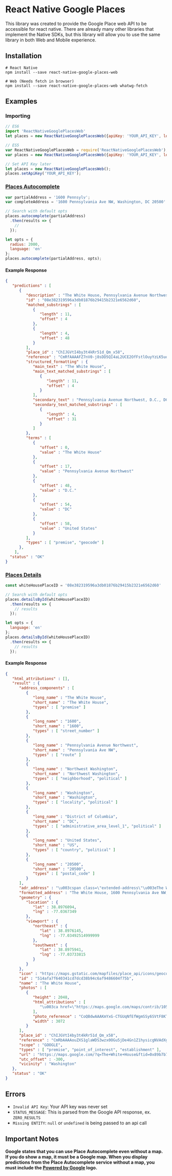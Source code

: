 # React Native Google Places
This library was created to provide the Google Place web API to be accessible for react native. There are already many other libraries that implement the Native SDKs, but this library will allow you to use the same library in both Web and Mobile experience.

## Installation

```
# React Native
npm install --save react-native-google-places-web

# Web (Needs fetch in browser)
npm install --save react-native-google-places-web whatwg-fetch
```

## Examples

### Importing
```javascript
// ES6
import 'ReactNativeGooglePlacesWeb'
let places = new ReactNativeGooglePlacesWeb({apiKey: 'YOUR_API_KEY', log: true});

// ES5
var ReactNativeGooglePlacesWeb = require('ReactNativeGooglePlacesWeb');
var places = new ReactNativeGooglePlacesWeb({apiKey: 'YOUR_API_KEY', log: true});

// Set API Key later
let places = new ReactNativeGooglePlacesWeb();
places.setApiKey('YOUR_API_KEY');
```


### [Places Autocomplete](https://developers.google.com/places/web-service/autocomplete)
```javascript
var partialAddress = '1600 Pennsylv';
var completeAddress = '1600 Pennsylvania Ave NW, Washington, DC 20500'

// Search with default opts
places.autocomplete(partialAddress)
  .then(results => {
    //
  });

let opts = {
  radius: 2000,
  language: 'en'
};
places.autocomplete(partialAddress, opts);
```
#### Example Response
```json
{
   "predictions" : [
      {
         "description" : "The White House, Pennsylvania Avenue Northwest, D.C., DC, United States",
         "id" : "08e382319596a3db01876b29415b2321e6562d60",
         "matched_substrings" : [
            {
               "length" : 11,
               "offset" : 4
            },
            {
               "length" : 4,
               "offset" : 48
            }
         ],
         "place_id" : "ChIJGVtI4by3t4kRr51d_Qm_x58",
         "reference" : "CmRfAAAAFZ7nV0-j8sDD5QI4aL2UCE2OfFstlOuyYzLK5uq89jmXCC8ERx1oBbnCtdzgbeEbj8-JiFqA1GjjCT7rutXkVYbMsymrmTXUkY2a_grpgJXLmG0JZH0TAp4p5oJhKQbhEhCyTLmL0euRJefyD9wuXk8DGhQZMU7TMl3-msdVoV3lXTEVgTFsRA",
         "structured_formatting" : {
            "main_text" : "The White House",
            "main_text_matched_substrings" : [
               {
                  "length" : 11,
                  "offset" : 4
               }
            ],
            "secondary_text" : "Pennsylvania Avenue Northwest, D.C., DC, United States",
            "secondary_text_matched_substrings" : [
               {
                  "length" : 4,
                  "offset" : 31
               }
            ]
         },
         "terms" : [
            {
               "offset" : 0,
               "value" : "The White House"
            },
            {
               "offset" : 17,
               "value" : "Pennsylvania Avenue Northwest"
            },
            {
               "offset" : 48,
               "value" : "D.C."
            },
            {
               "offset" : 54,
               "value" : "DC"
            },
            {
               "offset" : 58,
               "value" : "United States"
            }
         ],
         "types" : [ "premise", "geocode" ]
      },
    ],
  "status" : "OK"
}
```


### [Places Details](https://developers.google.com/places/web-service/details)
```javascript
const whiteHousePlaceID = '08e382319596a3db01876b29415b2321e6562d60'

// Search with default opts
places.detailsById(whiteHousePlaceID)
  .then(results => {
    // results
  });

let opts = {
  language: 'en'
};
places.detailsById(whiteHousePlaceID)
  .then(results => {
    // results
  });
```
#### Example Response
```json
{
   "html_attributions" : [],
   "result" : {
      "address_components" : [
         {
            "long_name" : "The White House",
            "short_name" : "The White House",
            "types" : [ "premise" ]
         },
         {
            "long_name" : "1600",
            "short_name" : "1600",
            "types" : [ "street_number" ]
         },
         {
            "long_name" : "Pennsylvania Avenue Northwest",
            "short_name" : "Pennsylvania Ave NW",
            "types" : [ "route" ]
         },
         {
            "long_name" : "Northwest Washington",
            "short_name" : "Northwest Washington",
            "types" : [ "neighborhood", "political" ]
         },
         {
            "long_name" : "Washington",
            "short_name" : "Washington",
            "types" : [ "locality", "political" ]
         },
         {
            "long_name" : "District of Columbia",
            "short_name" : "DC",
            "types" : [ "administrative_area_level_1", "political" ]
         },
         {
            "long_name" : "United States",
            "short_name" : "US",
            "types" : [ "country", "political" ]
         },
         {
            "long_name" : "20500",
            "short_name" : "20500",
            "types" : [ "postal_code" ]
         }
      ],
      "adr_address" : "\u003cspan class=\"extended-address\"\u003eThe White House\u003c/span\u003e, \u003cspan class=\"street-address\"\u003e1600 Pennsylvania Ave NW\u003c/span\u003e, \u003cspan class=\"locality\"\u003eWashington\u003c/span\u003e, \u003cspan class=\"region\"\u003eDC\u003c/span\u003e \u003cspan class=\"postal-code\"\u003e20500\u003c/span\u003e, \u003cspan class=\"country-name\"\u003eUSA\u003c/span\u003e",
      "formatted_address" : "The White House, 1600 Pennsylvania Ave NW, Washington, DC 20500, USA",
      "geometry" : {
         "location" : {
            "lat" : 38.8976094,
            "lng" : -77.0367349
         },
         "viewport" : {
            "northeast" : {
               "lat" : 38.8976145,
               "lng" : -77.03492514999999
            },
            "southwest" : {
               "lat" : 38.8975941,
               "lng" : -77.03733815
            }
         }
      },
      "icon" : "https://maps.gstatic.com/mapfiles/place_api/icons/geocode-71.png",
      "id" : "514afa7f640341cd7dcd38b94c6af9486604f75b",
      "name" : "The White House",
      "photos" : [
         {
            "height" : 2048,
            "html_attributions" : [
               "\u003ca href=\"https://maps.google.com/maps/contrib/105336685193092059775/photos\"\u003eHasit Shah\u003c/a\u003e"
            ],
            "photo_reference" : "CoQBdwAAAKmYxG-CTGUqNfEfWgmSSy6SVtF8KTqnQ7brBFbwdwqDOIJZT5GOP-phKx-2cPsxHvdVqJMIRBczKsmdtIekNnvaZFvBDd62x1g47P5DxMgO2Q9630GfLq-5dLFqI2OnQMZMJdBbCdQ8MgDeXxAKI6q3p7Z6VHXWSXDjSJvgjx4EEhBG-PfjZYxaN9zxTKZz0LEUGhRaD-1vFKiO5FG1qu2g0JEW9rqTPA",
            "width" : 3072
         }
      ],
      "place_id" : "ChIJGVtI4by3t4kRr51d_Qm_x58",
      "reference" : "CmRbAAAAouZXS1glaWDS3wzx0OGu5jDe4Gn1Z1hysicgNVAdXgRl5iZAxpGcCilMYir0lYwBMnwDw7dDXcHRnl2wnxdJFhXRZ4D2WeiVUFaZ_4v9mknT9mDgAqW1KYMKugigR_tYEhC0f6LLS40Wpbj4kT0T5zLMGhTP5O1ADlK_NahhPgEKpOt9Nj2cUQ",
      "scope" : "GOOGLE",
      "types" : [ "premise", "point_of_interest", "establishment" ],
      "url" : "https://maps.google.com/?q=The+White+House&ftid=0x89b7b7bce1485b19:0x9fc7bf09fd5d9daf",
      "utc_offset" : -300,
      "vicinity" : "Washington"
   },
   "status" : "OK"
}
```

## Errors
- `Invalid API Key`: Your API key was never set
- `STATUS_MESSAGE`: This is parsed from the Google API response, ex. `ZERO_RESULTS`
- `Missing ENTITY`: `null` or `undefined` is being passed to an api call

## Important Notes
**Google states that you can use Place Autocomplete even without a map. If you do show a map, it must be a Google map. When you display predictions from the Place Autocomplete service without a map, you must include the [Powered by Google](https://developers.google.com/places/web-service/policies#logo_requirements) logo.**